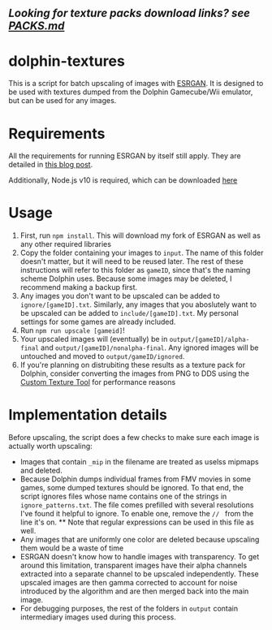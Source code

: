 ## *Looking for texture packs download links? see [PACKS.md](PACKS.md)*

# dolphin-textures
This is a script for batch upscaling of images with [ESRGAN](https://github.com/xinntao/ESRGAN). It is designed to be used with textures dumped from the Dolphin Gamecube/Wii emulator, but can be used for any images.

# Requirements
All the requirements for running ESRGAN by itself still apply. They are detailed in [this blog post](https://kingdomakrillic.tumblr.com/post/178254875891/i-figured-out-how-to-get-esrgan-and-sftgan).

Additionally, Node.js v10 is required, which can be downloaded [here](https://nodejs.org/en/download/)

# Usage

1. First, run `npm install`. This will download my fork of ESRGAN as well as any other required libraries
2. Copy the folder containing your images to `input`. The name of this folder doesn't matter, but it will need to be reused later. The rest of these instructions will refer to this folder as `gameID`, since that's the naming scheme Dolphin uses. Because some images may be deleted, I recommend making a backup first.
3. Any images you don't want to be upscaled can be added to `ignore/[gameID].txt`. Similarly, any images that you aboslutely want to be upscaled can be added to `include/[gameID].txt`. My personal settings for some games are already included.
4. Run `npm run upscale [gameid]`!
5. Your upscaled images will (eventually) be in `output/[gameID]/alpha-final` and `output/[gameID]/nonalpha-final`. Any ignored images will be untouched and moved to `output/gameID/ignored`.
6. If you're planning on distrubiting these results as a texture pack for Dolphin, consider converting the images from PNG to DDS using the [Custom Texture Tool](https://forums.dolphin-emu.org/Thread-custom-texture-tool-ps-v38-0) for performance reasons

# Implementation details
Before upscaling, the script does a few checks to make sure each image is actually worth upscaling:
* Images that contain `_mip` in the filename are treated as uselss mipmaps and deleted.
* Because Dolphin dumps individual frames from FMV movies in some games, some dumped textures should be ignored. To that end, the script ignores files whose name contains one of the strings in `ignore_patterns.txt`. The file comes prefilled with several resolutions I've found it helpful to ignore. To enable one, remove the `// ` from the line it's on. 
** Note that regular expressions can be used in this file as well.
* Any images that are uniformly one color are deleted because upscaling them would be a waste of time
* ESRGAN doesn't know how to handle images with transparency. To get around this limitation, transparent images have their alpha channels extracted into a separate channel to be upscaled independently. These upscaled images are then gamma corrected to account for noise introduced by the algorithm and are then merged back into the main image.
* For debugging purposes, the rest of the folders in `output` contain intermediary images used during this process.
